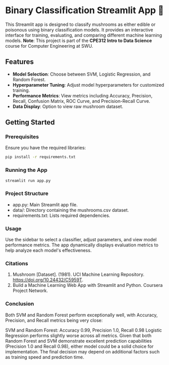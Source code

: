 # Binary Classification Streamlit App 🍄

This Streamlit app is designed to classify mushrooms as either edible or poisonous using binary classification models. It provides an interactive interface for training, evaluating, and comparing different machine learning models.
**Note**: This project is part of the **CPE312 Intro to Data Science** course for Computer Engineering at SWU.

## Features
- **Model Selection**: Choose between SVM, Logistic Regression, and Random Forest.
- **Hyperparameter Tuning**: Adjust model hyperparameters for customized training.
- **Performance Metrics**: View metrics including Accuracy, Precision, Recall, Confusion Matrix, ROC Curve, and Precision-Recall Curve.
- **Data Display**: Option to view raw mushroom dataset.

## Getting Started

### Prerequisites
Ensure you have the required libraries:

```bash
pip install -r requirements.txt
```

### Running the App

```bash
streamlit run app.py
```

### Project Structure

- app.py: Main Streamlit app file.
- data/: Directory containing the mushrooms.csv dataset.
- requirements.txt: Lists required dependencies.

### Usage
Use the sidebar to select a classifier, adjust parameters, and view model performance metrics. The app dynamically displays evaluation metrics to help analyze each model's effectiveness.

### Citations
1. Mushroom [Dataset]. (1981). UCI Machine Learning Repository. https://doi.org/10.24432/C5959T.
2. Build a Machine Learning Web App with Streamlit and Python. Coursera Project Network.

### Conclusion
Both SVM and Random Forest perform exceptionally well, with Accuracy, Precision, and Recall metrics being very close:

SVM and Random Forest: Accuracy 0.99, Precision 1.0, Recall 0.98
Logistic Regression performs slightly worse across all metrics.
Given that both Random Forest and SVM demonstrate excellent prediction capabilities (Precision 1.0 and Recall 0.98), either model could be a solid choice for implementation. The final decision may depend on additional factors such as training speed and prediction time.
